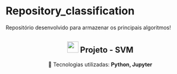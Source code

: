 # Repository_classification
Repositório desenvolvido para armazenar os principais algoritmos!

<span align="center">

## <img src="https://user-images.githubusercontent.com/72036378/154817583-da4fc07a-9cb9-4e4d-9599-7827fbda9a96.png" width="30px"> Projeto - SVM </h2>

</span>



<p align="center">
  🚀  Tecnologias utilizadas: <strong>Python, Jupyter</strong>
  
</p>
